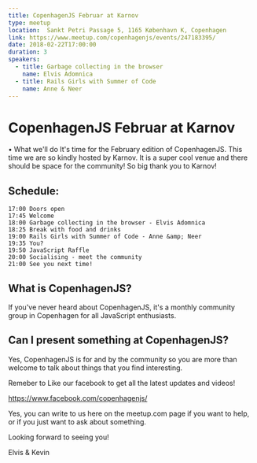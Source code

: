 ```yaml
---
title: CopenhagenJS Februar at Karnov
type: meetup
location:  Sankt Petri Passage 5, 1165 København K, Copenhagen
link: https://www.meetup.com/copenhagenjs/events/247183395/
date: 2018-02-22T17:00:00
duration: 3
speakers:
  - title: Garbage collecting in the browser
    name: Elvis Adomnica
  - title: Rails Girls with Summer of Code
    name: Anne & Neer
---
```


# CopenhagenJS Februar at Karnov


• What we'll do
It's time for the February edition of CopenhagenJS. This time we are so kindly hosted by Karnov. It is a super cool venue and there should be space for the community! So big thank you to Karnov!

## Schedule:

    17:00 Doors open
    17:45 Welcome
    18:00 Garbage collecting in the browser - Elvis Adomnica
    18:25 Break with food and drinks
    19:00 Rails Girls with Summer of Code - Anne &amp; Neer
    19:35 You?
    19:50 JavaScript Raffle
    20:00 Socialising - meet the community
    21:00 See you next time!

## What is CopenhagenJS?

If you've never heard about CopenhagenJS, it's a monthly community group in Copenhagen for all JavaScript enthusiasts.

## Can I present something at CopenhagenJS?

Yes, CopenhagenJS is for and by the community so you are more than welcome to talk about things that you find interesting.

Remeber to Like our facebook to get all the latest updates and videos!

https://www.facebook.com/copenhagenjs/

Yes, you can write to us here on the meetup.com page if you want to help, or if you just want to ask about something.

Looking forward to seeing you!

Elvis &amp; Kevin
